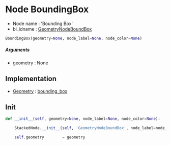 # Node BoundingBox

- Node name : 'Bounding Box'
- bl_idname : [GeometryNodeBoundBox](https://docs.blender.org/api/current/bpy.types.{bl_idname}.html)


``` python
BoundingBox(geometry=None, node_label=None, node_color=None)
```
##### Arguments

- geometry : None

## Implementation

- [Geometry](/docs/GeoNodes/Geometry.md) : [bounding_box](/docs/GeoNodes/Geometry.md#bounding_box)

## Init

``` python
def __init__(self, geometry=None, node_label=None, node_color=None):

    StackedNode.__init__(self, 'GeometryNodeBoundBox', node_label=node_label, node_color=node_color)

    self.geometry        = geometry
```

